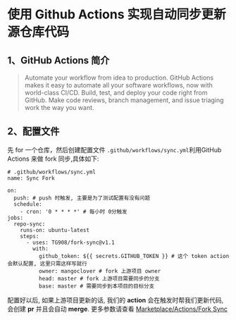 # 使用 Github Actions 实现自动同步更新源仓库代码

## 1、GitHub Actions 简介

> Automate your workflow from idea to production.
> GitHub Actions makes it easy to automate all your software workflows, now with world-class CI/CD. Build, test, and deploy your code right from GitHub.
> Make code reviews, branch management, and issue triaging work the way you want.

## 2、配置文件
先 for 一个仓库，然后创建配置文件 `.github/workflows/sync.yml`利用GitHub Actions 来做 fork 同步,具体如下:

``` 
# .github/workflows/sync.yml
name: Sync Fork

on:
  push: # push 时触发, 主要是为了测试配置有没有问题
  schedule:
    - cron: '0 * * * *' # 每小时 0分触发
jobs:
  repo-sync:
    runs-on: ubuntu-latest
    steps:
      - uses: TG908/fork-sync@v1.1
        with:
          github_token: ${{ secrets.GITHUB_TOKEN }} # 这个 token action 会默认配置, 这里只需这样写就行
          owner: mangoclover # fork 上游项目 owner
          head: master # fork 上游项目需要同步的分支
          base: master # 需要同步到本项目的目标分支 
```     
配置好以后, 如果上游项目更新的话, 我们的 **action** 会在触发时帮我们更新代码, 会创建 **pr** 并且会自动 **merge**. 更多参数请查看 [Marketplace/Actions/Fork Sync](https://github.com/marketplace/actions/fork-sync)
